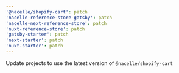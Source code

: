 ```yaml
---
'@nacelle/shopify-cart': patch
'nacelle-reference-store-gatsby': patch
'nacelle-next-reference-store': patch
'nuxt-reference-store': patch
'gatsby-starter': patch
'next-starter': patch
'nuxt-starter': patch
---
```


Update projects to use the latest version of `@nacelle/shopify-cart`
